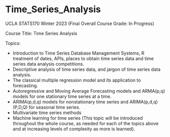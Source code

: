 # Time_Series_Analysis

UCLA STATS170 Winter 2023 (Final Overall Course Grade: In Progress)

Course Title: Time Series Analysis

Topics: 
- Introduction to Time Series Database Management Systems, R treatment of dates, APIs, places to obtain time series data and time series data analysis competitions. 
- Descriptive analysis of time series data, and jargon of time series data analysis.   
- The classical multiple regression model and its application to forecasting.  
- Autoregressive and Moving Average Forecasting models and ARMA(p,q) models for one stationary time series at a time.  
- ARIMA(p,d,q) models for nonstationary time series and ARIMA(p,d,q)(P,D,Q) for seasonal time series.  
- Multivariate time series methods 
- Machine learning for time series  (This topic will be introduced throughout the whole course, as needed for each of the topics above and at increasing levels of complexity as more is learned).  

